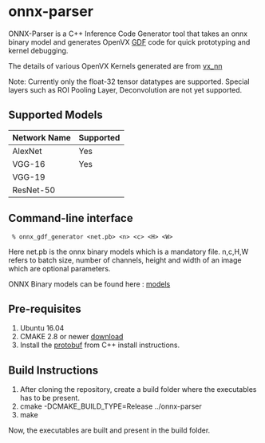 # onnx-parser

ONNX-Parser is a C++ Inference Code Generator tool that takes an onnx binary model and generates OpenVX [GDF](https://github.com/GPUOpen-ProfessionalCompute-Libraries/amdovx-core/tree/master/runvx) code for quick prototyping and kernel debugging.

The details of various OpenVX Kernels generated are from [vx_nn](https://github.com/GPUOpen-ProfessionalCompute-Libraries/amdovx-modules/tree/master/vx_nn)

Note: Currently only the float-32 tensor datatypes are supported. Special layers such as ROI Pooling Layer, Deconvolution are not yet supported.

## Supported Models

Network Name | Supported
-------------| -----------
AlexNet      | Yes
VGG-16       | Yes
VGG-19       | 
ResNet-50    |    

## Command-line interface

```
 % onnx_gdf_generator <net.pb> <n> <c> <H> <W>
```
Here net.pb is the onnx binary models which is a mandatory file.
n,c,H,W refers to batch size, number of channels, height and width of an image which are optional parameters.

ONNX Binary models can be found here : [models](https://github.com/onnx/models)

## Pre-requisites
1. Ubuntu 16.04
2. CMAKE 2.8 or newer [download](https://cmake.org/download/)
3. Install the [protobuf](https://github.com/google/protobuf) from C++ install instructions.

## Build Instructions

1. After cloning the repository, create a build folder where the executables has to be present.
2. cmake -DCMAKE_BUILD_TYPE=Release ../onnx-parser
3. make 

Now, the executables are built and present in the build folder.


